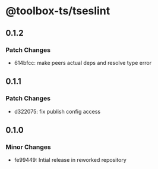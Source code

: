 # @toolbox-ts/tseslint

## 0.1.2

### Patch Changes

- 614bfcc: make peers actual deps and resolve type error

## 0.1.1

### Patch Changes

- d322075: fix publish config access

## 0.1.0

### Minor Changes

- fe99449: Intial release in reworked repository
